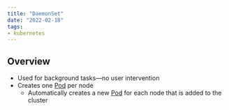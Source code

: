 ```yaml
---
title: "DaemonSet"
date: "2022-02-18"
tags:
- kubernetes
---
```


## Overview

- Used for background tasks—no user intervention
- Creates one [Pod](notes/Pod.md) per node
	- Automatically creates a new [Pod](notes/Pod.md) for each node that is added to the cluster
